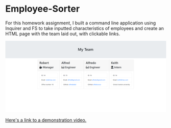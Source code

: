 # Employee-Sorter

For this homework assignment, I built a command line application using Inquirer and FS to take inputted characteristics of employees and create an HTML page with the team laid out, with clickable links.

![screenshotofpage](/develop/assets/exampledemonstration.png)

[Here's a link to a demonstration video.](https://www.youtube.com/watch?v=bAJ7oPvnkfQ)